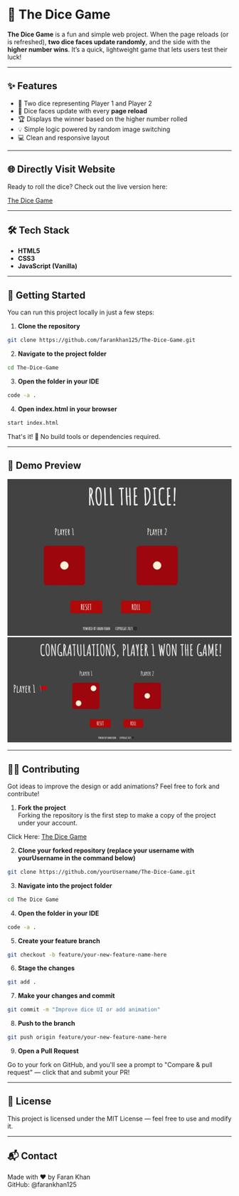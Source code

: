 # 🎲 The Dice Game

**The Dice Game** is a fun and simple web project. When the page reloads (or is refreshed), **two dice faces update randomly**, and the side with the **higher number wins**. It’s a quick, lightweight game that lets users test their luck!

---

## ✨ Features

- 🎯 Two dice representing Player 1 and Player 2
- 🔁 Dice faces update with every **page reload**
- 🏆 Displays the winner based on the higher number rolled
- 💡 Simple logic powered by random image switching
- 💻 Clean and responsive layout

---

## 🌐 Directly Visit Website

Ready to roll the dice? Check out the live version here:

[The Dice Game](https://farankhan125.github.io/The-Dice-Game/)

---

## 🛠️ Tech Stack

- **HTML5**
- **CSS3**
- **JavaScript (Vanilla)**

---

## 🚀 Getting Started

You can run this project locally in just a few steps:

1. **Clone the repository**
```bash
git clone https://github.com/farankhan125/The-Dice-Game.git
```
2. **Navigate to the project folder**
```bash
cd The-Dice-Game
```
3. **Open the folder in your IDE**
```bash
code -a .
```
4. **Open index.html in your browser**
```bash
start index.html
```

That's it! 🎉 No build tools or dependencies required.

---

## 📸 Demo Preview

![Image1](Images/img1.JPG)
![Image2](Images/img2.JPG)

---

## 🧑‍💻 Contributing

Got ideas to improve the design or add animations? Feel free to fork and contribute!

1. **Fork the project**  
Forking the repository is the first step to make a copy of the project under your account.

Click Here: [The Dice Game](https://github.com/farankhan125/The-Dice-Game)

2. **Clone your forked repository (replace your username with yourUsername in the command below)**
```bash
git clone https://github.com/yourUsername/The-Dice-Game.git
```
3. **Navigate into the project folder**
```bash
cd The Dice Game
```
4. **Open the folder in your IDE**
```bash
code -a .
```
5. **Create your feature branch**
```bash
git checkout -b feature/your-new-feature-name-here
```
6. **Stage the changes**
```bash
git add .
```
7. **Make your changes and commit**
```bash
git commit -m "Improve dice UI or add animation"
```
8. **Push to the branch**
```bash
git push origin feature/your-new-feature-name-here
```
9. **Open a Pull Request**  

Go to your fork on GitHub, and you'll see a prompt to "Compare & pull request" — click that and submit your PR!

---

## 📄 License

This project is licensed under the MIT License — feel free to use and modify it.

---

## 📬 Contact
Made with ❤️ by Faran Khan  
GitHub: @farankhan125
